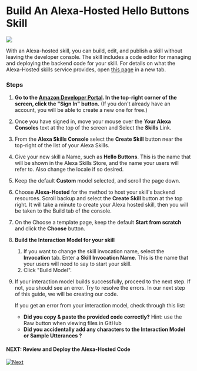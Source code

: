 # Build An Alexa-Hosted Hello Buttons Skill
<img src="https://m.media-amazon.com/images/G/01/mobile-apps/dex/alexa/gadgets/ECHO_BUTTONS_DEV_PORTAL_API_LAUNCH_BLOG_HERO_954x240_V1._TTH_.png" />


With an Alexa-hosted skill, you can build, edit, and publish a skill without leaving the developer console.
The skill includes a code editor for managing and deploying the backend code for your skill.
For details on what the Alexa-Hosted skills service provides, open [this page](https://developer.amazon.com/docs/hosted-skills/build-a-skill-end-to-end-using-an-alexa-hosted-skill.html) in a new tab.

### Steps
1.  **Go to the [Amazon Developer Portal](http://developer.amazon.com/alexa?&sc_category=Owned&sc_channel=RD&sc_campaign=Evangelism2018&sc_publisher=github&sc_content=Survey&sc_detail=hello-buttons-nodejs-V2_GUI-1&sc_funnel=Convert&sc_country=WW&sc_medium=Owned_RD_Evangelism2018_github_Survey_fact-nodejs-V2_GUI-1_Convert_WW_beginnersdevs&sc_segment=beginnersdevs).  In the top-right corner of the screen, click the "Sign In" button.**
(If you don't already have an account, you will be able to create a new one for free.)

2.  Once you have signed in, move your mouse over the **Your Alexa Consoles** text at the top of the screen and Select the **Skills** Link.

3.  From the **Alexa Skills Console** select the **Create Skill** button near the top-right of the list of your Alexa Skills.

4. Give your new skill a Name, such as **Hello Buttons**. This is the name that will be shown in the Alexa Skills Store, and the name your users will refer to. Also change the locale if so desired.

5. Keep the default **Custom** model selected, and scroll the page down.

6. Choose **Alexa-Hosted** for the method to host your skill's backend resources.  Scroll backup and select the **Create Skill** button at the top right.
It will take a minute to create your Alexa hosted skill, then you will be taken to the Build tab of the console.

7. On the Choose a template page, keep the default **Start from scratch** and click the **Choose** button.

8. **Build the Interaction Model for your skill**
    1. If you want to change the skill invocation name, select the **Invocation** tab. Enter a **Skill Invocation Name**. This is the name that your users will need to say to start your skill.
    2. Click "Build Model".

9. If your interaction model builds successfully, proceed to the next step. If not, you should see an error.
Try to resolve the errors. In our next step of this guide, we will be creating our code.

     If you get an error from your interaction model, check through this list:

     *  **Did you copy & paste the provided code correctly?** Hint: use the Raw button when viewing files in GitHub
     *  **Did you accidentally add any characters to the Interaction Model or Sample Utterances ?**

#### NEXT: Review and Deploy the Alexa-Hosted Code
[![Next](https://m.media-amazon.com/images/G/01/mobile-apps/dex/alexa/alexa-skills-kit/tutorials/general/buttons/next._TTH_.png)](./create-alexa-hosted-function.md)

